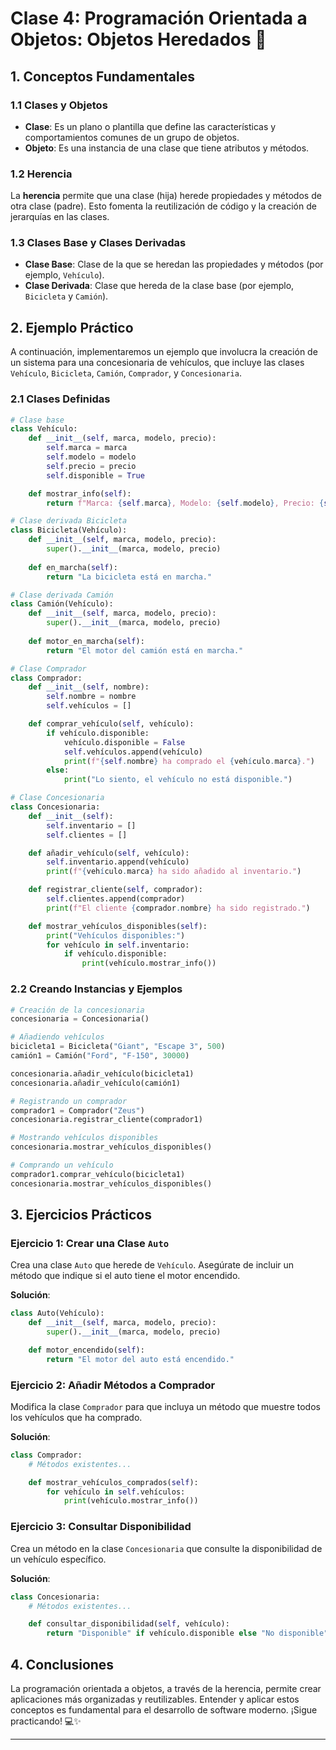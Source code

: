 # Clase 4: Programación Orientada a Objetos: Objetos Heredados 🚀

## 1. Conceptos Fundamentales

### 1.1 Clases y Objetos

- **Clase**: Es un plano o plantilla que define las características y comportamientos comunes de un grupo de objetos.
- **Objeto**: Es una instancia de una clase que tiene atributos y métodos.

### 1.2 Herencia

La **herencia** permite que una clase (hija) herede propiedades y métodos de otra clase (padre). Esto fomenta la reutilización de código y la creación de jerarquías en las clases.

### 1.3 Clases Base y Clases Derivadas

- **Clase Base**: Clase de la que se heredan las propiedades y métodos (por ejemplo, `Vehículo`).
- **Clase Derivada**: Clase que hereda de la clase base (por ejemplo, `Bicicleta` y `Camión`).

## 2. Ejemplo Práctico

A continuación, implementaremos un ejemplo que involucra la creación de un sistema para una concesionaria de vehículos, que incluye las clases `Vehículo`, `Bicicleta`, `Camión`, `Comprador`, y `Concesionaria`.

### 2.1 Clases Definidas

```python
# Clase base
class Vehículo:
    def __init__(self, marca, modelo, precio):
        self.marca = marca
        self.modelo = modelo
        self.precio = precio
        self.disponible = True

    def mostrar_info(self):
        return f"Marca: {self.marca}, Modelo: {self.modelo}, Precio: {self.precio}, Disponible: {self.disponible}"

# Clase derivada Bicicleta
class Bicicleta(Vehículo):
    def __init__(self, marca, modelo, precio):
        super().__init__(marca, modelo, precio)
  
    def en_marcha(self):
        return "La bicicleta está en marcha."

# Clase derivada Camión
class Camión(Vehículo):
    def __init__(self, marca, modelo, precio):
        super().__init__(marca, modelo, precio)
  
    def motor_en_marcha(self):
        return "El motor del camión está en marcha."

# Clase Comprador
class Comprador:
    def __init__(self, nombre):
        self.nombre = nombre
        self.vehículos = []

    def comprar_vehículo(self, vehículo):
        if vehículo.disponible:
            vehículo.disponible = False
            self.vehículos.append(vehículo)
            print(f"{self.nombre} ha comprado el {vehículo.marca}.")
        else:
            print("Lo siento, el vehículo no está disponible.")

# Clase Concesionaria
class Concesionaria:
    def __init__(self):
        self.inventario = []
        self.clientes = []

    def añadir_vehículo(self, vehículo):
        self.inventario.append(vehículo)
        print(f"{vehículo.marca} ha sido añadido al inventario.")

    def registrar_cliente(self, comprador):
        self.clientes.append(comprador)
        print(f"El cliente {comprador.nombre} ha sido registrado.")

    def mostrar_vehículos_disponibles(self):
        print("Vehículos disponibles:")
        for vehículo in self.inventario:
            if vehículo.disponible:
                print(vehículo.mostrar_info())
```

### 2.2 Creando Instancias y Ejemplos

```python
# Creación de la concesionaria
concesionaria = Concesionaria()

# Añadiendo vehículos
bicicleta1 = Bicicleta("Giant", "Escape 3", 500)
camión1 = Camión("Ford", "F-150", 30000)

concesionaria.añadir_vehículo(bicicleta1)
concesionaria.añadir_vehículo(camión1)

# Registrando un comprador
comprador1 = Comprador("Zeus")
concesionaria.registrar_cliente(comprador1)

# Mostrando vehículos disponibles
concesionaria.mostrar_vehículos_disponibles()

# Comprando un vehículo
comprador1.comprar_vehículo(bicicleta1)
concesionaria.mostrar_vehículos_disponibles()
```

## 3. Ejercicios Prácticos

### Ejercicio 1: Crear una Clase `Auto`

Crea una clase `Auto` que herede de `Vehículo`. Asegúrate de incluir un método que indique si el auto tiene el motor encendido.

**Solución**:

```python
class Auto(Vehículo):
    def __init__(self, marca, modelo, precio):
        super().__init__(marca, modelo, precio)

    def motor_encendido(self):
        return "El motor del auto está encendido."
```

### Ejercicio 2: Añadir Métodos a Comprador

Modifica la clase `Comprador` para que incluya un método que muestre todos los vehículos que ha comprado.

**Solución**:

```python
class Comprador:
    # Métodos existentes...

    def mostrar_vehículos_comprados(self):
        for vehículo in self.vehículos:
            print(vehículo.mostrar_info())
```

### Ejercicio 3: Consultar Disponibilidad

Crea un método en la clase `Concesionaria` que consulte la disponibilidad de un vehículo específico.

**Solución**:

```python
class Concesionaria:
    # Métodos existentes...

    def consultar_disponibilidad(self, vehículo):
        return "Disponible" if vehículo.disponible else "No disponible"
```

## 4. Conclusiones

La programación orientada a objetos, a través de la herencia, permite crear aplicaciones más organizadas y reutilizables. Entender y aplicar estos conceptos es fundamental para el desarrollo de software moderno. ¡Sigue practicando! 💻✨

---

